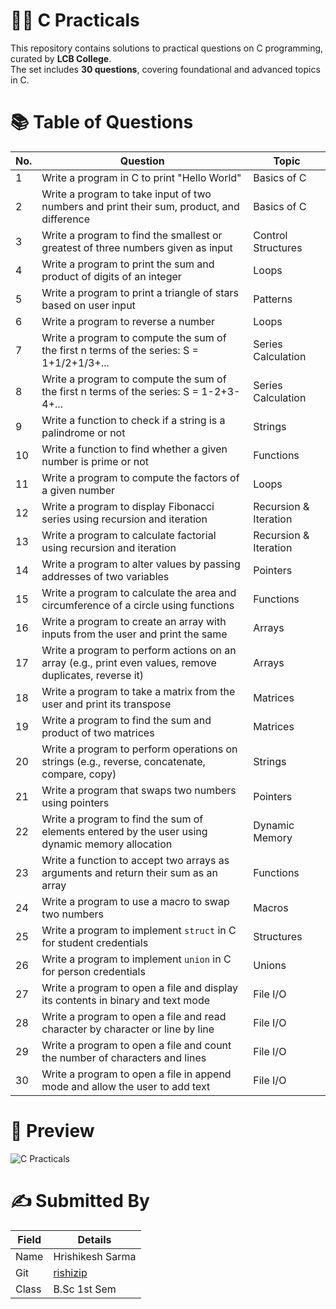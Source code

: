 # 👨‍💻 C Practicals  
This repository contains solutions to practical questions on C programming, curated by **LCB College**.  
The set includes **30 questions**, covering foundational and advanced topics in C.  

# 📚 Table of Questions  
| No. | Question                                                                                                 | Topic                   |
|-----|---------------------------------------------------------------------------------------------------------|-------------------------|
| 1   | Write a program in C to print "Hello World"                                                              | Basics of C            |
| 2   | Write a program to take input of two numbers and print their sum, product, and difference                | Basics of C            |
| 3   | Write a program to find the smallest or greatest of three numbers given as input                         | Control Structures     |
| 4   | Write a program to print the sum and product of digits of an integer                                     | Loops                  |
| 5   | Write a program to print a triangle of stars based on user input                                         | Patterns               |
| 6   | Write a program to reverse a number                                                                      | Loops                  |
| 7   | Write a program to compute the sum of the first n terms of the series: S = 1+1/2+1/3+...                 | Series Calculation     |
| 8   | Write a program to compute the sum of the first n terms of the series: S = 1-2+3-4+...                   | Series Calculation     |
| 9   | Write a function to check if a string is a palindrome or not                                             | Strings                |
| 10  | Write a function to find whether a given number is prime or not                                          | Functions              |
| 11  | Write a program to compute the factors of a given number                                                 | Loops                  |
| 12  | Write a program to display Fibonacci series using recursion and iteration                                | Recursion & Iteration  |
| 13  | Write a program to calculate factorial using recursion and iteration                                     | Recursion & Iteration  |
| 14  | Write a program to alter values by passing addresses of two variables                                    | Pointers               |
| 15  | Write a program to calculate the area and circumference of a circle using functions                      | Functions              |
| 16  | Write a program to create an array with inputs from the user and print the same                          | Arrays                 |
| 17  | Write a program to perform actions on an array (e.g., print even values, remove duplicates, reverse it)  | Arrays                 |
| 18  | Write a program to take a matrix from the user and print its transpose                                   | Matrices               |
| 19  | Write a program to find the sum and product of two matrices                                              | Matrices               |
| 20  | Write a program to perform operations on strings (e.g., reverse, concatenate, compare, copy)            | Strings                |
| 21  | Write a program that swaps two numbers using pointers                                                    | Pointers               |
| 22  | Write a program to find the sum of elements entered by the user using dynamic memory allocation          | Dynamic Memory         |
| 23  | Write a function to accept two arrays as arguments and return their sum as an array                      | Functions              |
| 24  | Write a program to use a macro to swap two numbers                                                       | Macros                 |
| 25  | Write a program to implement `struct` in C for student credentials                                       | Structures             |
| 26  | Write a program to implement `union` in C for person credentials                                         | Unions                 |
| 27  | Write a program to open a file and display its contents in binary and text mode                          | File I/O               |
| 28  | Write a program to open a file and read character by character or line by line                           | File I/O               |
| 29  | Write a program to open a file and count the number of characters and lines                              | File I/O               |
| 30  | Write a program to open a file in append mode and allow the user to add text                             | File I/O               |

# 👀 Preview
![C Practicals](https://github.com/rishizip/animations/blob/5ef15f1273ebe9c61debffa06f77a535f5c12428/C%20PRACTICALS.png)


# ✍️ Submitted By
| Field  | Details            |
|--------|--------------------|
| Name   | Hrishikesh Sarma   |
| Git    | [rishizip](https://github.com/rishizip) |
| Class  | B.Sc 1st Sem       |

